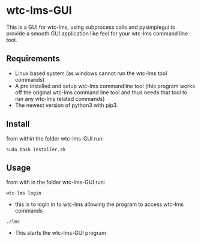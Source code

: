 # wtc-lms-GUI
This is a GUI for wtc-lms, using subprocess calls and pysimplegui to provide a smooth GUI application like feel for your wtc-lms command line tool.

## Requirements
 - Linux based system (as windows cannot run the wtc-lms tool commands)
 - A pre installed and setup wtc-lms commandline tool (this program works off the original wtc-lms command line tool and thus needs that tool to run any wtc-lms related commands)
 - The newest version of python3 with pip3.


## Install
from within the folder wtc-lms-GUI run:

`sudo bash installer.sh`


## Usage
from with in the folder wtc-lms-GUI run:

`wtc-lms login`
 - this is to login in to wtc-lms allowing the program to access wtc-lms commands

`./lms`
 - This starts the wtc-lms-GUI program
